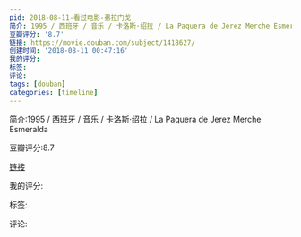 ```yaml
---
pid: 2018-08-11-看过电影-弗拉门戈
简介: 1995 / 西班牙 / 音乐 / 卡洛斯·绍拉 / La Paquera de Jerez Merche Esmeralda
豆瓣评分: '8.7'
链接: https://movie.douban.com/subject/1418627/
创建时间: '2018-08-11 00:47:16'
我的评分:
标签:
评论:
tags: [douban]
categories: [timeline]
---
```

简介:1995 / 西班牙 / 音乐 / 卡洛斯·绍拉 / La Paquera de Jerez Merche Esmeralda

豆瓣评分:8.7

[链接](https://movie.douban.com/subject/1418627/)

我的评分:

标签:

评论:


